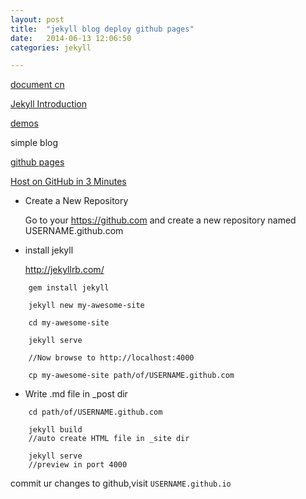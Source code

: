 ```yaml
---
layout: post
title:  "jekyll blog deploy github pages"
date:   2014-06-13 12:06:50
categories: jekyll

---
```


[document cn](http://jekyllcn.com)

[Jekyll Introduction](http://themes.jekyllbootstrap.com/preview/the-minimum/lessons/2011/12/29/jekyll-introduction/)

[demos](https://github.com/jekyll/jekyll/wiki/Sites)

simple blog

[github pages](https://pages.github.com/)

[Host on GitHub in 3 Minutes](http://jekyllbootstrap.com/usage/jekyll-quick-start.html?#)


* Create a New Repository

	Go to your https://github.com and create a new repository named USERNAME.github.com


* install jekyll

	http://jekyllrb.com/
	
```
	gem install jekyll
	
	jekyll new my-awesome-site
	
	cd my-awesome-site
	
	jekyll serve
	
	//Now browse to http://localhost:4000
	
	cp my-awesome-site path/of/USERNAME.github.com 
```

* Write .md file in _post dir
	
```
	cd path/of/USERNAME.github.com 
	
	jekyll build
	//auto create HTML file in _site dir 
	
	jekyll serve 
	//preview in port 4000
```

commit ur changes to github,visit `USERNAME.github.io`

